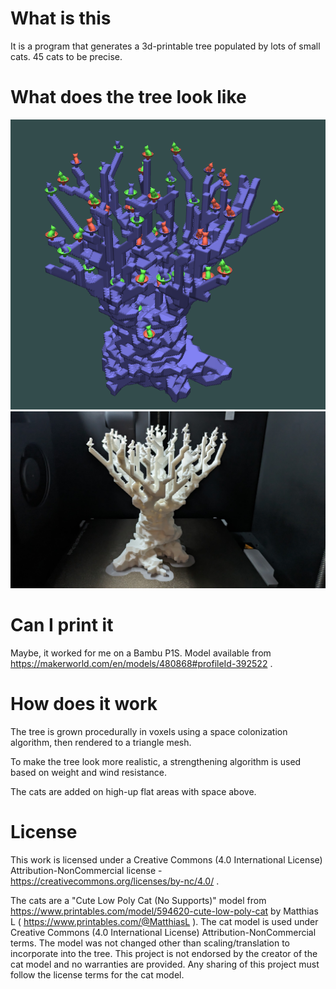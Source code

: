 # What is this

It is a program that generates a 3d-printable tree populated by lots of small cats. 45 cats to be precise.

# What does the tree look like

![Cat Tree Rendering](./cat-tree-render.png)
![Cat Tree Just Printed](./cat-tree-just-printed.jpg)

# Can I print it

Maybe, it worked for me on a Bambu P1S. Model available from https://makerworld.com/en/models/480868#profileId-392522 .

# How does it work

The tree is grown procedurally in voxels using a space colonization algorithm, then rendered to a triangle mesh.

To make the tree look more realistic, a strengthening algorithm is used based on weight and wind resistance.

The cats are added on high-up flat areas with space above.

# License

This work is licensed under a Creative Commons (4.0 International License) Attribution-NonCommercial license - https://creativecommons.org/licenses/by-nc/4.0/ .

The cats are a "Cute Low Poly Cat (No Supports)" model from https://www.printables.com/model/594620-cute-low-poly-cat by Matthias L ( https://www.printables.com/@MatthiasL ).
The cat model is used under Creative Commons (4.0 International License) Attribution-NonCommercial terms.
The model was not changed other than scaling/translation to incorporate into the tree.
This project is not endorsed by the creator of the cat model and no warranties are provided.
Any sharing of this project must follow the license terms for the cat model.

